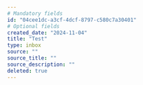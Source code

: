 ```yaml
---
# Mandatory fields
id: "04cee1dc-a3cf-4dcf-8797-c580c7a30401"
# Optional fields
created_date: "2024-11-04"
title: "Test"
type: inbox
source: ""
source_title: ""
source_description: ""
deleted: true
---
```

